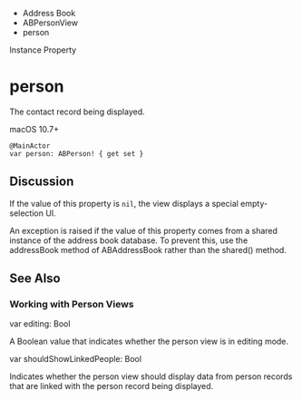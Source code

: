 

- Address Book
- ABPersonView
-  person 

Instance Property

# person

The contact record being displayed.

macOS 10.7+

``` source
@MainActor
var person: ABPerson! { get set }
```

## Discussion

If the value of this property is `nil`, the view displays a special empty-selection UI.

An exception is raised if the value of this property comes from a shared instance of the address book database. To prevent this, use the addressBook method of ABAddressBook rather than the shared() method.

## See Also

### Working with Person Views

var editing: Bool

A Boolean value that indicates whether the person view is in editing mode.

var shouldShowLinkedPeople: Bool

Indicates whether the person view should display data from person records that are linked with the person record being displayed.

